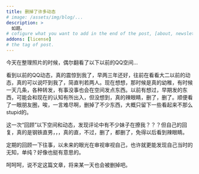 ```yaml
---
title: 删掉了许多动态
# image: /assets/img/blog/...
description: >
  如题。
# cofigure what you want to add in the end of the post, [about, newsletter, related, random, license]
addons: [license]
# the tag of post.
---
```


今天在整理照片的时候，偶尔翻看了以下以前的QQ空间...<br>

看到以前的QQ动态，真的震惊到我了，早两三年还好，往前在看看大二以前的动态，真的可以说吓到我了，简直判若两人。现在想想，那时候是真的幼稚，有时候一天几条，各种转发，有事没事也会在空间发点东西。以前有想过，早期发的东西，可能会和现在的认知有所出入，但没想到，真的辣眼睛，删了，删了。顺便看了一眼朋友圈，唉，一言难尽啊，删掉了不少东西，大概只留下一些看起来不那么stupid的。<br>

这一次“回顾”以下空间和动态，发现评论中有不少妹子在撩我？？？但自己的回复，真的是钢铁直男，，，真的直，不过，删了，都删了，免得以后看到辣眼睛。<br>

定期的回顾一下往事，以未来的眼光在审视审视自己，也许就更能发现自己当时的无知，单纯？好像也挺有意思的。<br>

呵呵呵，说不定这篇文章，将来某一天也会被删掉吧。
